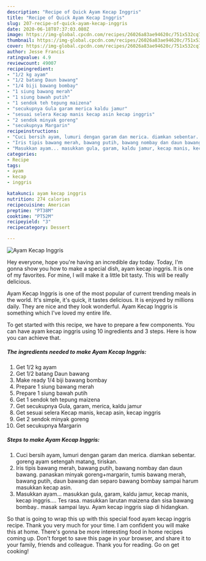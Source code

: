```yaml
---
description: "Recipe of Quick Ayam Kecap Inggris"
title: "Recipe of Quick Ayam Kecap Inggris"
slug: 207-recipe-of-quick-ayam-kecap-inggris
date: 2020-06-18T07:37:03.080Z
image: https://img-global.cpcdn.com/recipes/26026a83ae94620c/751x532cq70/ayam-kecap-inggris-foto-resep-utama.jpg
thumbnail: https://img-global.cpcdn.com/recipes/26026a83ae94620c/751x532cq70/ayam-kecap-inggris-foto-resep-utama.jpg
cover: https://img-global.cpcdn.com/recipes/26026a83ae94620c/751x532cq70/ayam-kecap-inggris-foto-resep-utama.jpg
author: Jesse Francis
ratingvalue: 4.9
reviewcount: 49007
recipeingredient:
- "1/2 kg ayam"
- "1/2 batang Daun bawang"
- "1/4 biji bawang bombay"
- "1 siung bawang merah"
- "1 siung bawah putih"
- "1 sendok teh tepung maizena"
- "secukupnya Gula garam merica kaldu jamur"
- "sesuai selera Kecap manis kecap asin kecap inggris"
- "2 sendok minyak goreng"
- "secukupnya Margarin"
recipeinstructions:
- "Cuci bersih ayam, lumuri dengan garam dan merica. diamkan sebentar. goreng ayam setengah matang, tiriskan."
- "Iris tipis bawang merah, bawang putih, bawang nombay dan daun bawang. panaskan minyak goreng+margarin, tumis bawang merah, bawang putih, daun bawang dan separo bawang bombay sampai harum masukkan kecap asin."
- "Masukkan ayam... masukkan gula, garam, kaldu jamur, kecap manis, kecap inggris.... Tes rasa. masukkan larutan maizena dan sisa bawang bombay.. masak sampai layu. Ayam kecap inggris siap di hidangkan."
categories:
- Recipe
tags:
- ayam
- kecap
- inggris

katakunci: ayam kecap inggris 
nutrition: 274 calories
recipecuisine: American
preptime: "PT38M"
cooktime: "PT52M"
recipeyield: "3"
recipecategory: Dessert

---
```



![Ayam Kecap Inggris](https://img-global.cpcdn.com/recipes/26026a83ae94620c/751x532cq70/ayam-kecap-inggris-foto-resep-utama.jpg)

Hey everyone, hope you're having an incredible day today. Today, I'm gonna show you how to make a special dish, ayam kecap inggris. It is one of my favorites. For mine, I will make it a little bit tasty. This will be really delicious.



Ayam Kecap Inggris is one of the most popular of current trending meals in the world. It's simple, it's quick, it tastes delicious. It is enjoyed by millions daily. They are nice and they look wonderful. Ayam Kecap Inggris is something which I've loved my entire life.


To get started with this recipe, we have to prepare a few components. You can have ayam kecap inggris using 10 ingredients and 3 steps. Here is how you can achieve that.

<!--inarticleads1-->

##### The ingredients needed to make Ayam Kecap Inggris:

1. Get 1/2 kg ayam
1. Get 1/2 batang Daun bawang
1. Make ready 1/4 biji bawang bombay
1. Prepare 1 siung bawang merah
1. Prepare 1 siung bawah putih
1. Get 1 sendok teh tepung maizena
1. Get secukupnya Gula, garam, merica, kaldu jamur
1. Get sesuai selera Kecap manis, kecap asin, kecap inggris
1. Get 2 sendok minyak goreng
1. Get secukupnya Margarin




<!--inarticleads2-->

##### Steps to make Ayam Kecap Inggris:

1. Cuci bersih ayam, lumuri dengan garam dan merica. diamkan sebentar. goreng ayam setengah matang, tiriskan.
1. Iris tipis bawang merah, bawang putih, bawang nombay dan daun bawang. panaskan minyak goreng+margarin, tumis bawang merah, bawang putih, daun bawang dan separo bawang bombay sampai harum masukkan kecap asin.
1. Masukkan ayam... masukkan gula, garam, kaldu jamur, kecap manis, kecap inggris.... Tes rasa. masukkan larutan maizena dan sisa bawang bombay.. masak sampai layu. Ayam kecap inggris siap di hidangkan.




So that is going to wrap this up with this special food ayam kecap inggris recipe. Thank you very much for your time. I am confident you will make this at home. There's gonna be more interesting food in home recipes coming up. Don't forget to save this page in your browser, and share it to your family, friends and colleague. Thank you for reading. Go on get cooking!
